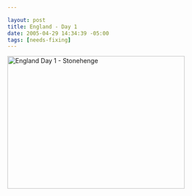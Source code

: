```yaml
--- 

layout: post
title: England - Day 1
date: 2005-04-29 14:34:39 -05:00
tags: [needs-fixing]
---
```

<img style="width: 400px; height: 300px;" src="http://base0.net/wp-images/personal/eng-day1.jpg" alt="England Day 1 - Stonehenge" />
